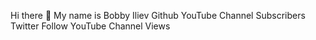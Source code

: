 Hi there 👋
My name is Bobby Iliev
Github YouTube Channel Subscribers Twitter Follow YouTube Channel Views
